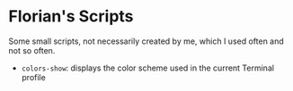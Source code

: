 Florian's Scripts
=================

Some small scripts, not necessarily created by me, which I used often and not so often.

*  `colors-show`: displays the color scheme used in the current Terminal profile
